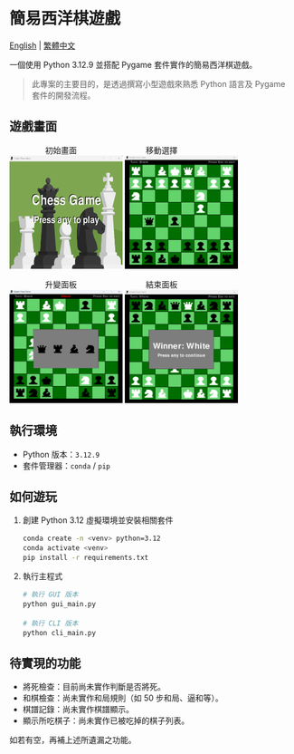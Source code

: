# 簡易西洋棋遊戲

<a href="./README.md">English</a> | <a href="./README.zh-TW.md">繁體中文</a>


一個使用 Python 3.12.9 並搭配 Pygame 套件實作的簡易西洋棋遊戲。  
> 此專案的主要目的，是透過撰寫小型遊戲來熟悉 Python 語言及 Pygame 套件的開發流程。

## 遊戲畫面
&nbsp;&nbsp;&nbsp;&nbsp;&nbsp;&nbsp;&nbsp;&nbsp;&nbsp;&nbsp;&nbsp;&nbsp;&nbsp;&nbsp;&nbsp;&nbsp;初始畫面&nbsp;&nbsp;&nbsp;&nbsp;&nbsp;&nbsp;&nbsp;&nbsp;&nbsp;&nbsp;&nbsp;&nbsp;&nbsp;&nbsp;&nbsp;&nbsp;&nbsp;&nbsp;&nbsp;&nbsp;&nbsp;&nbsp;&nbsp;&nbsp;&nbsp;&nbsp;&nbsp;&nbsp;&nbsp;&nbsp;&nbsp;移動選擇   
<img src="./assets/image/display/display_main.png" alt="background.png" width="200" height="200">
<img src="./assets/image/display/display_play.png" alt="display_play.png" width="200" height="200">


&nbsp;&nbsp;&nbsp;&nbsp;&nbsp;&nbsp;&nbsp;&nbsp;&nbsp;&nbsp;&nbsp;&nbsp;&nbsp;&nbsp;&nbsp;&nbsp;升變面板&nbsp;&nbsp;&nbsp;&nbsp;&nbsp;&nbsp;&nbsp;&nbsp;&nbsp;&nbsp;&nbsp;&nbsp;&nbsp;&nbsp;&nbsp;&nbsp;&nbsp;&nbsp;&nbsp;&nbsp;&nbsp;&nbsp;&nbsp;&nbsp;&nbsp;&nbsp;&nbsp;&nbsp;&nbsp;&nbsp;&nbsp;結束面板   
<img src="./assets/image/display/display_promotion.png" alt="display_promotion.png" width="200" height="200">
<img src="./assets/image/display/display_end.png" alt="display_end.png" width="200" height="200">

## 執行環境
* Python 版本：`3.12.9`
* 套件管理器：`conda` / `pip`

## 如何遊玩
1. 創建 Python 3.12 虛擬環境並安裝相關套件
    ```bash
    conda create -n <venv> python=3.12
    conda activate <venv>
    pip install -r requirements.txt
    ```
2. 執行主程式
    ```bash
    # 執行 GUI 版本
    python gui_main.py

    # 執行 CLI 版本
    python cli_main.py
    ```
## 待實現的功能
* 將死檢查：目前尚未實作判斷是否將死。
* 和棋檢查：尚未實作和局規則（如 50 步和局、逼和等）。
* 棋譜記錄：尚未實作棋譜顯示。
* 顯示所吃棋子：尚未實作已被吃掉的棋子列表。

如若有空，再補上述所遺漏之功能。
